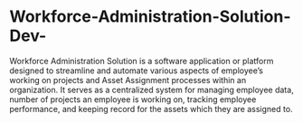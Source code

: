 # Workforce-Administration-Solution-Dev-

Workforce Administration Solution is a software application or platform designed to streamline and automate various aspects of employee’s working on projects and Asset Assignment processes within an organization. It serves as a centralized system for managing employee data, number of projects an employee is working on, tracking employee performance, and keeping record for the assets which they are assigned to.
